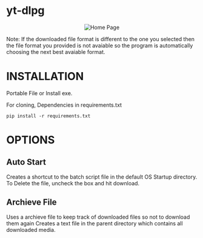 # yt-dlpg



<p align="center">
  <img src="https://github.com/HauseMasterZ/yt-dlpg/assets/113833707/64c20117-13a0-46ae-b4c0-47128aabffea" alt="Home Page"/>
</p>

Note: If the downloaded file format is different to the one you selected then the file format you provided is not avaiable so the program is automatically choosing the next best avaiable format.

# INSTALLATION
Portable File or Install exe.


For cloning, Dependencies in requirements.txt


``` pip install -r requirements.txt ```


# OPTIONS
## Auto Start
Creates a shortcut to the batch script file in the default OS Startup directory.
To Delete the file, uncheck the box and hit download.

## Archieve File
Uses a archieve file to keep track of downloaded files so not to download them again
Creates a text file in the parent directory which contains all downloaded media.
